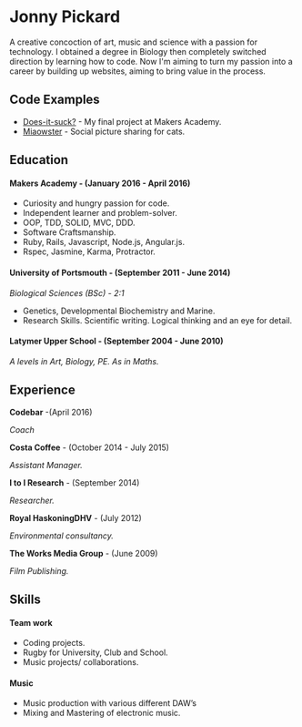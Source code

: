 # Jonny Pickard

A creative concoction of art, music and science with a passion for technology. I obtained a degree in Biology then completely switched direction by learning how to code. Now I'm aiming to turn my passion into a career by building up websites, aiming to bring value in the process.

## Code Examples

- [Does-it-suck?](https://github.com/JonnyPickard/crowdsource-due-diligence) - My final project at Makers Academy.
- [Miaowster](https://github.com/JonnyPickard/miaowster) - Social picture sharing for cats.

## Education

#### Makers Academy -           (January 2016 - April 2016)

- Curiosity and hungry passion for code.
- Independent learner and problem-solver.
- OOP, TDD, SOLID, MVC, DDD.
- Software Craftsmanship.
- Ruby, Rails, Javascript, Node.js, Angular.js.
- Rspec, Jasmine, Karma, Protractor.

#### University of Portsmouth - (September 2011 - June 2014)

*Biological Sciences (BSc) - 2:1*
- Genetics, Developmental Biochemistry and Marine.
- Research Skills. Scientific writing. Logical thinking and an eye for detail.

#### Latymer Upper School -     (September 2004 - June 2010)

*A levels in Art, Biology, PE. As in Maths.*

## Experience

**Codebar** -(April 2016)

*Coach*

**Costa Coffee** - (October 2014 - July 2015)

*Assistant Manager.*

**I to I Research** - (September 2014)

*Researcher.*

**Royal HaskoningDHV** - (July 2012)

*Environmental consultancy.*

**The Works Media Group** - (June 2009)

*Film Publishing.*

## Skills

#### Team work

- Coding projects.
- Rugby for University, Club and School.
- Music projects/ collaborations.

#### Music

- Music production with various different DAW’s
- Mixing and Mastering of electronic music.
